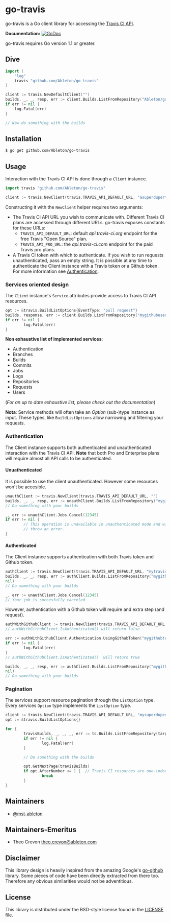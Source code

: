 # go-travis

go-travis is a Go client library for accessing the [Travis CI API](http://docs.travis-ci.com/api/).

**Documentation:** [![GoDoc](https://godoc.org/github.com/Ableton/go-travis/travis?status.svg)](https://godoc.org/github.com/Ableton/go-travis)

go-travis requires Go version 1.1 or greater.

## Dive

```go
import (
    "log"
    travis "github.com/Ableton/go-travis"
)

client := travis.NewDefaultClient("")
builds, _, _, resp, err := client.Builds.ListFromRepository("Ableton/go-travis", nil)
if err != nil {
    log.Fatal(err)
}

// Now do something with the builds
```

## Installation

```bash
$ go get github.com/Ableton/go-travis
```

## Usage

Interaction with the Travis CI API is done through a `Client` instance.

```go
import travis "github.com/Ableton/go-travis"

client := travis.NewClient(travis.TRAVIS_API_DEFAULT_URL, "asuperdupertoken")
```

Constructing it with the ``NewClient`` helper requires two arguments:
* The Travis CI API URL you wish to communicate with. Different Travis CI plans are accessed through different URLs. go-travis exposes constants for these URLs:
  * ``TRAVIS_API_DEFAULT_URL``: default *api.travis-ci.org* endpoint for the free Travis "Open Source" plan.
  * ``TRAVIS_API_PRO_URL``: the *api.travis-ci.com* endpoint for the paid Travis pro plans.
* A Travis CI token with which to authenticate. If you wish to run requests unauthenticated, pass an empty string. It is possible at any time to authenticate the Client instance with a Travis token or a Github token. For more information see [Authentication]().


### Services oriented design

The ``Client`` instance's ``Service`` attributes provide access to Travis CI API resources.

```go
opt := &travis.BuildListOptions{EventType: "pull request"}
builds, response, err := client.Builds.ListFromRepository("mygithubuser/mygithubrepo", opt)
if err != nil {
        log.Fatal(err)
}
```

**Non exhaustive list of implemented services**:
+ Authentication
+ Branches
+ Builds
+ Commits
+ Jobs
+ Logs
+ Repositories
+ Requests
+ Users

(*For an up to date exhaustive list, please check out the documentation*)


**Nota**: Service methods will often take an *Option* (sub-)type instance as input. These types, like ``BuildListOptions`` allow narrowing and filtering your requests.


### Authentication

The Client instance supports both authenticated and unauthenticated interaction with the Travis CI API. **Note** that both Pro and Enterprise plans will require almost all API calls to be authenticated.


#### Unuathenticated

It is possible to use the client unauthenticated. However some resources won't be accesible.

```go
unauthClient := travis.NewClient(travis.TRAVIS_API_DEFAULT_URL, "")
builds, _, _, resp, err := unauthClient.Builds.ListFromRepository("mygithubuser/myopensourceproject", nil)
// Do something with your builds

_, err := unauthClient.Jobs.Cancel(12345)
if err != nil {
        // This operation is unavailable in unauthenticated mode and will
        // throw an error.
}
```

#### Authenticated

The Client instance supports authentication with both Travis token and Github token.

```go
authClient := travis.NewClient(travis.TRAVIS_API_DEFAULT_URL, "mytravistoken")
builds, _, _, resp, err := authClient.Builds.ListFromRepository("mygithubuser/myopensourceproject",
nil)
// Do something with your builds

_, err := unauthClient.Jobs.Cancel(12345)
// Your job is succesfully canceled
```

However, authentication with a Github token will require and extra step (and request).

```go
authWithGithubClient := travis.NewClient(travis.TRAVIS_API_DEFAULT_URL, "")
// authWithGithubClient.IsAuthenticated() will return false

err := authWithGithubClient.Authentication.UsingGithubToken("mygithubtoken")
if err != nil {
        log.Fatal(err)
}
// authWithGithubClient.IsAuthenticated()  will return true

builds, _, _, resp, err := authClient.Builds.ListFromRepository("mygithubuser/myopensourceproject",
nil)
// Do something with your builds
```


### Pagination

The services support resource pagination through the `ListOption` type. Every services `Option` type implements the `ListOption` type.

```go
client := travis.NewClient(travis.TRAVIS_API_DEFAULT_URL, "mysuperdupertoken")
opt := &travis.BuildListOptions{}

for {
        travisBuilds, _, _, _, err := tc.Builds.ListFromRepository(target, opt)
        if err != nil {
                log.Fatal(err)
        }

        // Do something with the builds

        opt.GetNextPage(travisBuilds)
        if opt.AfterNumber <= 1 {  // Travis CI resources are one-indexed (not zero-indexed)
                break
        }
}
```

## Maintainers

* [@mst-ableton](https://github.com/mst-ableton)

## Maintainers-Emeritus

* Theo Crevon <theo.crevon@ableton.com>

## Disclaimer

This library design is heavily inspired from the amazing Google's [go-github](https://github.com/google/go-github) library. Some pieces of code have been directly extracted from there too. Therefore any obvious similarities would not be adventitious.

## License

This library is distributed under the BSD-style license found in the [LICENSE](./LICENSE)
file.
